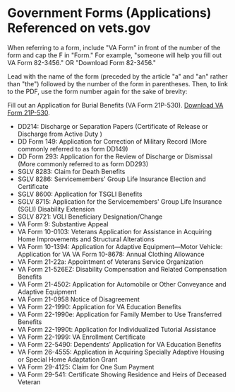 # Government Forms (Applications) Referenced on vets.gov

When referring to a form, include "VA Form" in front of the number of the form and cap the F in "Form." For example, "someone will help you fill out VA Form 82-3456." OR "Download Form 82-3456."

Lead with the name of the form (preceded by the article "a" and "an" rather than "the") followed by the number of the form in parentheses. Then, to link to the PDF, use the form number again for the sake of brevity:

Fill out an Application for Burial Benefits (VA Form 21P-530). [Download VA Form 21P-530](https://www.vba.va.gov/pubs/forms/VBA-21P-530-ARE.pdf).

- DD214: Discharge or Separation Papers (Certificate of Release or Discharge from Active Duty )
- DD Form 149: Application for Correction of Military Record (More commonly referred to as form DD149)
- DD Form 293: Application for the Review of Discharge or Dismissal (More commonly referred to as form DD293)
- SGLV 8283: Claim for Death Benefits
- SGLV 8286: Servicemembers' Group Life Insurance Election and Certificate
- SGLV 8600: Application for TSGLI Benefits
- SGLV 8715: Application for the Servicemembers' Group Life Insurance (SGLI) Disability Extension
- SGLV 8721: VGLI Beneficiary Designation/Change
- VA Form 9: Substantive Appeal
- VA Form 10-0103: Veterans Application for Assistance in Acquiring Home Improvements and Structural Alterations
- VA Form 10-1394: Application for Adaptive Equipment—Motor Vehicle: Application for VA VA Form 10-8678: Annual Clothing Allowance
- VA Form 21-22a: Appointment of Veterans Service Organization
- VA Form 21-526EZ: Disability Compensation and Related Compensation Benefits
- VA Form 21-4502: Application for Automobile or Other Conveyance and Adaptive Equipment
- VA Form 21-0958 Notice of Disagreement
- VA Form 22-1990: Application for VA Education Benefits
- VA Form 22-1990e: Application for Family Member to Use Transferred Benefits
- VA Form 22-1990t: Application for Individualized Tutorial Assistance
- VA Form 22-1999: VA Enrollment Certificate
- VA Form 22-5490: Dependents’ Application for VA Education Benefits
- VA Form 26-4555: Application in Acquiring Specially Adaptive Housing or Special Home Adaptation Grant
- VA Form 29-4125: Claim for One Sum Payment
- VA Form 29-541: Certificate Showing Residence and Heirs of Deceased Veteran
